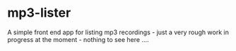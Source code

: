 # mp3-lister
A simple front end app for listing mp3 recordings - just a very rough work in progress at the moment - nothing to see here ....
